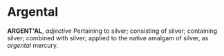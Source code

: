 # Argental

**ARGENT'AL**, _adjective_ Pertaining to silver; consisting of silver; containing silver; combined with silver; applied to the native amalgam of silver, as _argental_ mercury.